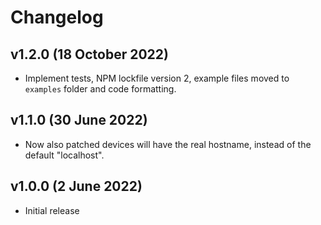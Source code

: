 # Changelog

## v1.2.0 (18 October 2022)

- Implement tests, NPM lockfile version 2, example files moved to `examples` folder and code formatting.

## v1.1.0 (30 June 2022)

- Now also patched devices will have the real hostname, instead of the default "localhost".

## v1.0.0 (2 June 2022)

- Initial release
